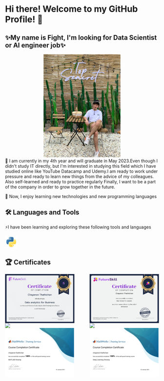 # Hi there! Welcome to my GitHub Profile! 👋
## ✨My name is Fight, I'm looking for Data Scientist or AI engineer job✨
<div align="center">
    <img width="50%" src="./assets/my_profile.jpg">
</div>
📖 I am currently in my 4th year and will graduate in May 2023.Even though I didn't study IT directly, but I'm
interested in studying this field which I have studied online like YouTube Datacamp and Udemy.I am ready
to work under pressure and ready to learn new things from the advice of my colleagues. Also self-learned
and ready to practice regularly Finally, I want to be a part of the company in order to grow together in the
future.

📖 Now, I enjoy learning new technologies and new programming languages

## 🛠 Languages and Tools
⚡I have been learning and exploring these following tools and languages
<div align="center"> 
<p align="left"> <a href="https://www.python.org" target="_blank" rel="noreferrer"> <img src="https://raw.githubusercontent.com/devicons/devicon/master/icons/python/python-original.svg" alt="python" width="40" height="40"/> </a></p>
</div>

## 🏆 Certificates 

<div>
    <a href="https://app.futureskill.co/certificate?courseId=51&userId=18769"        target="_blank" rel="noreferrer">
        <img align="right" img width="45%"  src="./assets/Data Science for everyone.png"></a>
   <a href="https://app.futureskill.co/certificate?courseId=55&userId=18769"          target="_blank" rel="noreferrer">
        <img align="left" img width="45%" src="./assets/Data_analytics_for_Business_cer.jpg"></a>
</div>


<div>
    <a href="https://robolly.com/backend/rendered/64194ea8bd2cd5deaf9f1540"        target="_blank" rel="noreferrer">
        <img align="left" img width="45%" src="business analytics.jpg"></a>
     <a href="https://drive.google.com/file/d/1UFNupsHrZyvzd7STIjc4u74ovoWo-9PJ/view"        target="_blank" rel="noreferrer">   
         <img align="right" img width="45%"  src="Upskill Python.jpg"></a>
</div>

<div>
   <a href="https://matlabacademy.mathworks.com/progress/share/certificate.html?id=fd2709db-1f03-49ec-a31c-7dfed2d9f613&"        target="_blank" rel="noreferrer">
       <img align="left" img width="45%" src="./assets/MATLAB Onramp.jpg"></a>
  <a href="https://matlabacademy.mathworks.com/progress/share/certificate.html?id=04bdb429-1996-4c31-91dc-37c3e52b30ca&"         target="_blank" rel="noreferrer">
        <img align="right" img width="45%"  src="./assets/Deep Learning Onramp.jpg"></a>    
</div>











<!--
**chayanondev/chayanondev** is a ✨ _special_ ✨ repository because its `README.md` (this file) appears on your GitHub profile.

Here are some ideas to get you started:

- 🔭 I’m currently working on ...
- 🌱 I’m currently learning ...
- 👯 I’m looking to collaborate on ...
- 🤔 I’m looking for help with ...
- 💬 Ask me about ...
- 📫 How to reach me: ...
- 😄 Pronouns: ...
- ⚡ Fun fact: ...
-->

